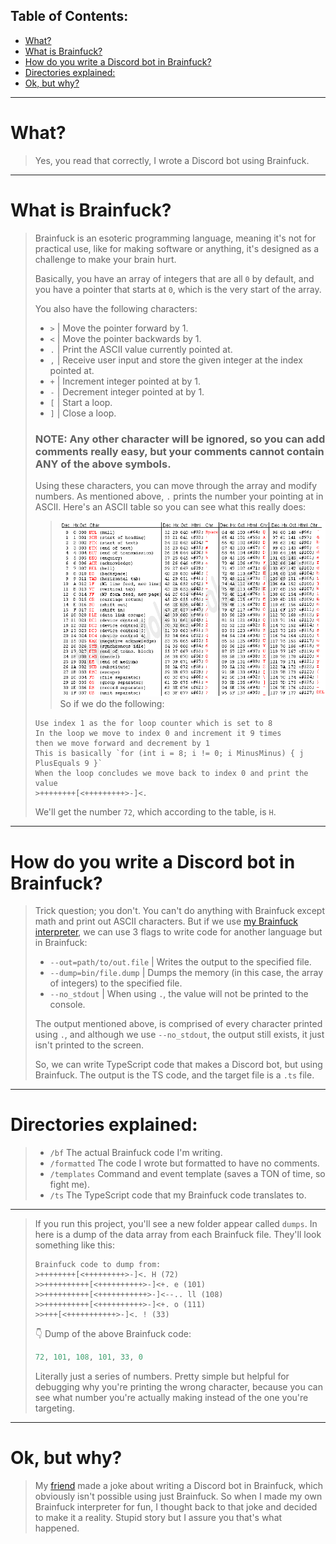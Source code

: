 ## Table of Contents:
- [What?](#what)
- [What is Brainfuck?](#what-is-brainfuck)
- [How do you write a Discord bot in Brainfuck?](#how-do-you-write-a-discord-bot-in-brainfuck)
- [Directories explained:](#directories-explained)
- [Ok, but why?](#ok-but-why)

---

# What?
> Yes, you read that correctly, I wrote a Discord bot using Brainfuck.

---

# What is Brainfuck?
> Brainfuck is an esoteric programming language, meaning it's not for practical use, like for making software or anything, it's designed as a challenge to make your brain hurt.
>
> Basically, you have an array of integers that are all `0` by default, and you have a pointer that starts at `0`, which is the very start of the array.
>
> You also have the following characters:
> - `>` | Move the pointer forward by 1.
> - `<` | Move the pointer backwards by 1.
> - `.` | Print the ASCII value currently pointed at.
> - `,` | Receive user input and store the given integer at the index pointed at.
> - `+` | Increment integer pointed at by 1.
> - `-` | Decrement integer pointed at by 1.
> - `[` | Start a loop.
> - `]` | Close a loop.
>
> ### NOTE: Any other character will be ignored, so you can add comments really easy, but your comments cannot contain ANY of the above symbols.
>
> Using these characters, you can move through the array and modify numbers. As mentioned above, `.` prints the number your pointing at in ASCII. Here's an ASCII table so you can see what this really does:
>> ![ASCIItable](./assets/asciitable.png)
> So if we do the following:
> ```
> Use index 1 as the for loop counter which is set to 8
> In the loop we move to index 0 and increment it 9 times
> then we move forward and decrement by 1
> This is basically `for (int i = 8; i != 0; i MinusMinus) { j PlusEquals 9 }`
> When the loop concludes we move back to index 0 and print the value
> >++++++++[<+++++++++>-]<.
> ```
> We'll get the number `72`, which according to the table, is `H`.

---

# How do you write a Discord bot in Brainfuck?
> Trick question; you don't. You can't do anything with Brainfuck except math and print out ASCII characters.
> But if we use [my Brainfuck interpreter](https://github.com/itsamedood/bfi), we can use 3 flags to write code for another language but in Brainfuck:
> - `--out=path/to/out.file` | Writes the output to the specified file.
> - `--dump=bin/file.dump` | Dumps the memory (in this case, the array of integers) to the specified file.
> - `--no_stdout` | When using `.`, the value will not be printed to the console.
>
> The output mentioned above, is comprised of every character printed using `.`, and although we use `--no_stdout`, the output still exists, it just isn't printed to the screen.
>
> So, we can write TypeScript code that makes a Discord bot, but using Brainfuck. The output is the TS code, and the target file is a `.ts` file.

---

# Directories explained:
> - `/bf` The actual Brainfuck code I'm writing.
> - `/formatted` The code I wrote but formatted to have no comments.
> - `/templates` Command and event template (saves a TON of time, so fight me).
> - `/ts` The TypeScript code that my Brainfuck code translates to.

---
>
> If you run this project, you'll see a new folder appear called `dumps`. In here is a dump of the data array from each Brainfuck file. They'll look something like this:
> ```bf
> Brainfuck code to dump from:
> >++++++++[<+++++++++>-]<. H (72)
> >>++++++++++[<++++++++++>-]<+. e (101)
> >>++++++++++[<+++++++++++>-]<--.. ll (108)
> >>++++++++++[<++++++++++>-]<+. o (111)
> >>+++[<+++++++++++>-]<. ! (33)
> ```
> 👇
> Dump of the above Brainfuck code:
> ```ts
> 72, 101, 108, 101, 33, 0
> ```
> Literally just a series of numbers. Pretty simple but helpful for debugging why you're printing the wrong character, because you can see what number you're actually making instead of the one you're targeting.
<!-- >++++++++[<+++++++++>-]<.>>++++++++++[<++++++++++>-]<+.>>++++++++++[<+++++++++++>-]<--..>>++++++++++[<++++++++++>-]<+.>>+++[<+++++++++++>-]<. -->

---

# Ok, but why?
> My [friend](https://www.youtube.com/@FusionTerror) made a joke about writing a Discord bot in Brainfuck, which obviously isn't possible using just Brainfuck. So when I made my own Brainfuck interpreter for fun, I thought back to that joke and decided to make it a reality. Stupid story but I assure you that's what happened.
